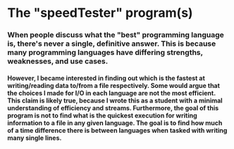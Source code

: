 # The "speedTester" program(s)
### When people discuss what the "best" programming language is, there's never a single, definitive answer. This is because many programming languages have differing strengths, weaknesses, and use cases.

#### However, I became interested in finding out which is the fastest at writing/reading data to/from a file respectively. Some would argue that the choices I made for I/O in each language are not the most efficient. This claim is likely true, because I wrote this as a student with a minimal understanding of efficiency and streams. Furthermore, the goal of this program is not to find what is the quickest execution for writing information to a file in any given language. The goal is to find how much of a time difference there is between languages when tasked with writing many single lines.
